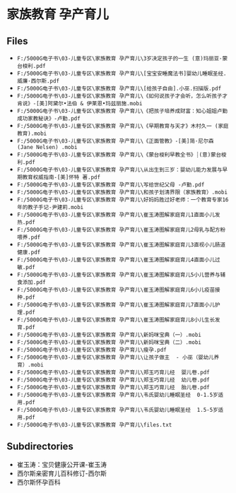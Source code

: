 # 家族教育 孕产育儿

## Files

- `F:/5000G电子书\03-儿童专区\家族教育 孕产育儿\3岁决定孩子的一生 (意)玛丽亚·蒙台梭利.pdf`
- `F:/5000G电子书\03-儿童专区\家族教育 孕产育儿\[宝宝安睡魔法书]婴幼儿睡眠圣经.威廉·西尔斯.pdf`
- `F:/5000G电子书\03-儿童专区\家族教育 孕产育儿\[给孩子自由].小巫.扫描版.pdf`
- `F:/5000G电子书\03-儿童专区\家族教育 孕产育儿\《如何说孩子才会听，怎么听孩子才肯说》-[美]阿黛尔•法伯 & 伊莱恩•玛兹丽施.mobi`
- `F:/5000G电子书\03-儿童专区\家族教育 孕产育儿\《把孩子培养成财富：知心姐姐卢勤成功家教秘诀》-卢勤.pdf`
- `F:/5000G电子书\03-儿童专区\家族教育 孕产育儿\《早期教育与天才》木村久一 (家庭教育).mobi`
- `F:/5000G电子书\03-儿童专区\家族教育 孕产育儿\《正面管教》-[美]简·尼尔森 (Jane Nelsen) .mobi`
- `F:/5000G电子书\03-儿童专区\家族教育 孕产育儿\《蒙台梭利早教全书》┊(意)蒙台梭利.pdf`
- `F:/5000G电子书\03-儿童专区\家族教育 孕产育儿\从出生到三岁：婴幼儿能力发展与早期教育权威指南-[美]怀特 著.pdf`
- `F:/5000G电子书\03-儿童专区\家族教育 孕产育儿\写给世纪父母 -卢勤.pdf`
- `F:/5000G电子书\03-儿童专区\家族教育 孕产育儿\和孩子划清界限（家族教育）.mobi`
- `F:/5000G电子书\03-儿童专区\家族教育 孕产育儿\好妈妈胜过好老师：一个教育专家16年的教子手记-尹建莉.mobi`
- `F:/5000G电子书\03-儿童专区\家族教育 孕产育儿\崔玉涛图解家庭育儿1直面小儿发热.pdf`
- `F:/5000G电子书\03-儿童专区\家族教育 孕产育儿\崔玉涛图解家庭育儿2母乳与配方粉喂养.pdf`
- `F:/5000G电子书\03-儿童专区\家族教育 孕产育儿\崔玉涛图解家庭育儿3直视小儿肠道健康.pdf`
- `F:/5000G电子书\03-儿童专区\家族教育 孕产育儿\崔玉涛图解家庭育儿4直面小儿过敏.pdf`
- `F:/5000G电子书\03-儿童专区\家族教育 孕产育儿\崔玉涛图解家庭育儿5小儿营养与辅食添加.pdf`
- `F:/5000G电子书\03-儿童专区\家族教育 孕产育儿\崔玉涛图解家庭育儿6小儿疫苗接种.pdf`
- `F:/5000G电子书\03-儿童专区\家族教育 孕产育儿\崔玉涛图解家庭育儿7直面小儿护理.pdf`
- `F:/5000G电子书\03-儿童专区\家族教育 孕产育儿\崔玉涛图解家庭育儿8小儿生长发育.pdf`
- `F:/5000G电子书\03-儿童专区\家族教育 孕产育儿\新妈咪宝典（一）.mobi`
- `F:/5000G电子书\03-儿童专区\家族教育 孕产育儿\新妈咪宝典（二）.mobi`
- `F:/5000G电子书\03-儿童专区\家族教育 孕产育儿\瘦孕.pdf`
- `F:/5000G电子书\03-儿童专区\家族教育 孕产育儿\让孩子做主  - 小巫（婴幼儿养育）.mobi`
- `F:/5000G电子书\03-儿童专区\家族教育 孕产育儿\郑玉巧育儿经  婴儿卷.pdf`
- `F:/5000G电子书\03-儿童专区\家族教育 孕产育儿\郑玉巧育儿经  幼儿卷.pdf`
- `F:/5000G电子书\03-儿童专区\家族教育 孕产育儿\郑玉巧育儿经  胎儿卷.pdf`
- `F:/5000G电子书\03-儿童专区\家族教育 孕产育儿\韦氏婴幼儿睡眠圣经  0-1.5岁适用.pdf`
- `F:/5000G电子书\03-儿童专区\家族教育 孕产育儿\韦氏婴幼儿睡眠圣经  1.5-5岁适用.pdf`
- `F:/5000G电子书\03-儿童专区\家族教育 孕产育儿\files.txt`

## Subdirectories

- 崔玉涛：宝贝健康公开课-崔玉涛
- 西尔斯亲密育儿百科修订-西尔斯
- 西尔斯怀孕百科
